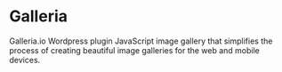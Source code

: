 Galleria
========

Galleria.io Wordpress plugin 
JavaScript image gallery that simplifies the process of creating beautiful image galleries for the web and mobile devices.
